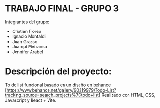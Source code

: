 # TRABAJO FINAL - GRUPO 3

Integrantes del grupo:

- Cristian Flores
- Ignacio Montaldi
- Juan Grasso
- Juampi Pietransa
- Jennifer Arabel


# Descripción del proyecto: 
To do list funcional basado en un diseño en behance [https://www.behance.net/gallery/90219979/Todo-List?tracking_source=search_projects%7Ctodo+list]
Realizado con HTML, CSS, Javascript y React + Vite.